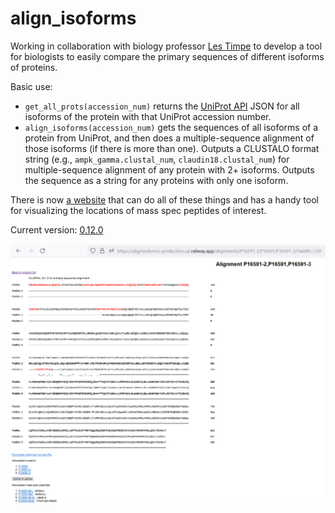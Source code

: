 # align_isoforms
Working in collaboration with biology professor [Les Timpe](https://github.com/lestimpe) to develop a tool for biologists to easily compare the primary sequences of different isoforms of proteins.


Basic use:
* `get_all_prots(accession_num)` returns the [UniProt API](https://rest.uniprot.org/docs/#/uniprotkb/searchCursor)
    JSON for all isoforms of the protein with that UniProt accession number.
* `align_isoforms(accession_num)` gets the sequences of all isoforms of a protein from UniProt,
    and then does a multiple-sequence alignment of those isoforms (if there is more than one).
    Outputs a CLUSTALO format string (e.g., `ampk_gamma.clustal_num`, `claudin18.clustal_num`)
    for multiple-sequence alignment of any protein with 2+ isoforms.
    Outputs the sequence as a string for any proteins with only one isoform.

There is now [a website](https://alignisoforms-production.up.railway.app/) that can do all of these things and has a handy tool for visualizing the locations of mass spec peptides of interest.

Current version: [0.12.0](/CHANGELOG.md#0120---2022-12-19)

![Example of alignment with highlighted peptides](/website/alignment%20page%20all_peptides_highlighted.PNG)